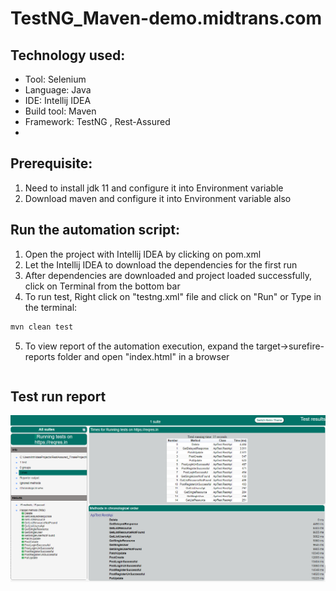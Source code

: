 # TestNG_Maven-demo.midtrans.com

## Technology used:
- Tool: Selenium
- Language: Java
- IDE: Intellij IDEA
- Build tool: Maven
- Framework: TestNG , Rest-Assured
- 

## Prerequisite:
1. Need to install jdk 11 and configure it into Environment variable
2. Download maven and configure it into Environment variable also

## Run the automation script:
1. Open the project with Intellij IDEA by clicking on pom.xml
2. Let the Intellij IDEA to download the dependencies for the first run
3. After dependencies are downloaded and project loaded successfully, click on Terminal from the bottom bar
4. To run test, Right click on "testng.xml" file and click on "Run" or Type in the terminal:
```sh
mvn clean test
```
5. To view report of the automation execution, expand the target->surefire-reports folder and open "index.html" in a browser
```sh
```
## Test run report
![image](https://github.com/saidelgatem/RestAPI_FinalProject/blob/master/target/ResAPI_report.png)
